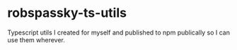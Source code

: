 # robspassky-ts-utils
Typescript utils I created for myself and published to npm publically so I can use them wherever.
